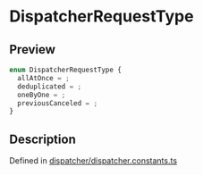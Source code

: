 
      
# DispatcherRequestType

<div class="api-docs__section" data-reactroot="">

## Preview

</div><div class="api-docs__preview enum" data-reactroot="">

```ts
enum DispatcherRequestType {
  allAtOnce = ; 
  deduplicated = ; 
  oneByOne = ; 
  previousCanceled = ; 
}
```

</div><div class="api-docs__section" data-reactroot="">

## Description

</div><div class="api-docs__description" data-reactroot=""><span class="api-docs__do-not-parse">



</span></div><div class="api-docs__definition" data-reactroot="">

Defined in [dispatcher/dispatcher.constants.ts](https://github.com/BetterTyped/hyper-fetch/blob/089b54eb/packages/core/src/dispatcher/dispatcher.constants.ts#L1)

</div>